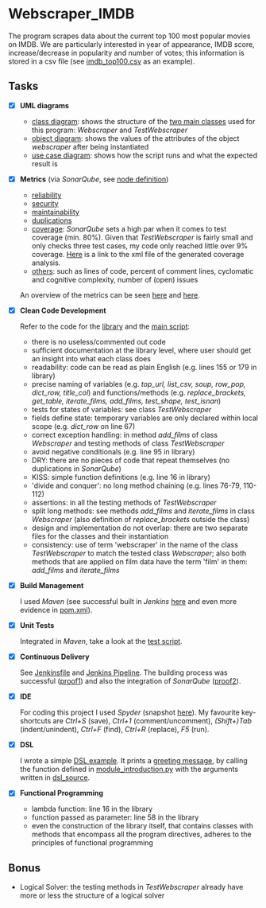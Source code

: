 # Webscraper_IMDB

The program scrapes data about the current top 100 most popular movies on IMDB. We are particularly interested in year of appearance, IMDB score, increase/decrease in popularity and number of votes; this information is stored in a csv file (see [imdb_top100.csv](imdb_top100.csv) as an example).

## Tasks
- [x] **UML diagrams**
  - [class diagram](proofs/uml_klassendiagramm.PNG): shows the structure of the [two main classes](src/main/resources/Webscrap_IMDB_Library.py) used for this program: *Webscraper* and *TestWebscraper*
  - [object diagram](proofs/uml_objektdiagramm.PNG): shows the values of the attributes of the object *webscraper* after being instantiated
  - [use case diagram](proofs/uml_anwendungsfalldiagramm.png): shows how the script runs and what the expected result is
  
- [x] **Metrics** (via *SonarQube*, see [node definition](sonarqube-analysis))
  - [reliability](proofs/sonarqube_reliability.png)
  - [security](proofs/sonarqube_security.png)
  - [maintainability](proofs/sonarqube_maintainability.png)  
  - [duplications](proofs/sonarqube_duplications.png)
  - [coverage](proofs/sonarqube_coverage.png): *SonarQube* sets a high par when it comes to test coverage (min. 80%). Given that *TestWebscraper* is fairly small and only checks three test cases, my code only reached little over 9% coverage. [Here](src/test/resources/coverage.xml) is a link to the xml file of the generated coverage analysis. 
  - [others](proofs/sonarqube_others.png): such as lines of code, percent of comment lines, cyclomatic and cognitive complexity, number of (open) issues
  
  An overview of the metrics can be seen [here](proofs/sonarqube_overview_1.png) and [here](proofs/sonarqube_overview_2.png).
  
- [x] **Clean Code Development**

  Refer to the code for the [library](src/main/resources/Webscrap_IMDB_Library.py) and the [main script](src/test/resources/Webscrap_IMDB_Test.py):
  - there is no useless/commented out code
  - sufficient documentation at the library level, where user should get an insight into what each class does
  - readability: code can be read as plain English (e.g. lines 155 or 179 in library)
  - precise naming of variables (e.g. *top_url, list_csv, soup, row_pop, dict_row, title_col*) and functions/methods (e.g. *replace_brackets, get_table, iterate_films, add_films, test_shape, test_isnan*)
  - tests for states of variables: see class *TestWebscraper*
  - fields define state: temporary variables are only declared within local scope (e.g. *dict_row* on line 67)
  - correct exception handling: in method *add_films* of class *Webscraper* and testing methods of class *TestWebscraper*
  - avoid negative conditionals (e.g. line 95 in library)
  - DRY: there are no pieces of code that repeat themselves (no duplications in *SonarQube*)
  - KISS: simple function definitions (e.g. line 16 in library)
  - 'divide and conquer': no long method chaining (e.g. lines 76-79, 110-112)
  - assertions: in all the testing methods of *TestWebscraper*
  - split long methods: see methods *add_films* and *iterate_films* in class *Webscraper* (also definition of *replace_brackets* outside the class)
  - design and implementation do not overlap: there are two separate files for the classes and their instantiation
  - consistency: use of term 'webscraper' in the name of the class *TestWebscraper* to match the tested class *Webscraper*; also both methods that are applied on film data have the term 'film' in them: *add_films* and *iterate_films*
  
- [x] **Build Management**

  I used *Maven* (see successful built in *Jenkins* [here](proofs/jenkins_build_maven.png) and even more evidence in [pom.xml](pom.xml)).
  
- [x] **Unit Tests**

  Integrated in *Maven*, take a look at the [test script](src/test/resources/Webscrap_IMDB_Test.py).
  
- [x] **Continuous Delivery**

  See [Jenkinsfile](Jenkinsfile) and [Jenkins Pipeline](proofs/jenkins_build_pipeline.png). The building process was successful ([proof1](proofs/jenkins_build_sun.png)) and also the integration of *SonarQube* ([proof2](proofs/jenkins_build_sonarqube.png)).
  
- [x] **IDE**

  For coding this project I used *Spyder* (snapshot [here](proofs/spyder.png)). My favourite key-shortcuts are *Ctrl+S* (save), *Ctrl+1* (comment/uncomment), *(Shift+)Tab* (indent/unindent), *Ctrl+F* (find), *Ctrl+R* (replace), *F5* (run).

- [x] **DSL**

  I wrote a simple [DSL example](src/main/resources/dsl_example.py). It prints a [greeting message](proofs/dsl_print.png), by calling the function defined in [module_introduction.py](src/main/resources/modules/module_introduction.py) with the arguments written in [dsl_source](src/main/resources/dsl_source.txt).

- [x] **Functional Programming**
  - lambda function: line 16 in the library
  - function passed as parameter: line 58 in the library
  - even the construction of the library itself, that contains classes with methods that encompass all the program directives, adheres to the principles of functional programming
  
  
## Bonus
- Logical Solver: the testing methods in *TestWebscraper* already have more or less the structure of a logical solver

